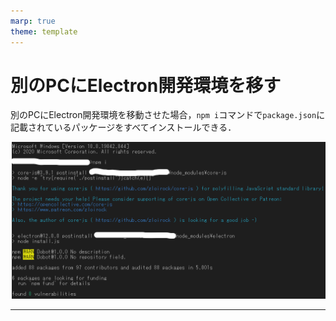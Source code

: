 ```yaml
---
marp: true
theme: template
---
```


# 別のPCにElectron開発環境を移す

別のPCにElectron開発環境を移動させた場合，`npm i`コマンドで`package.json`に記載されているパッケージをすべてインストールできる．

<img src="https://raw.githubusercontent.com/rurusasu/Diary/master/%E7%94%BB%E5%83%8F/2021_0310/npm%E3%82%A4%E3%83%B3%E3%82%B9%E3%83%88%E3%83%BC%E3%83%AB.png">

---

